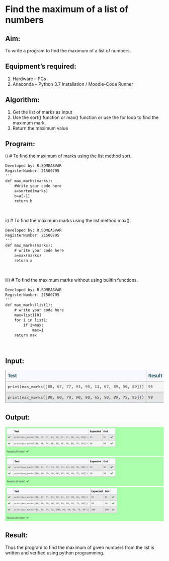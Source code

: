 # Find the maximum of a list of numbers
## Aim:
To write a program to find the maximum of a list of numbers.
## Equipment’s required:
1.	Hardware – PCs
2.	Anaconda – Python 3.7 Installation / Moodle-Code Runner
## Algorithm:
1.	Get the list of marks as input
2.	Use the sort() function or max() function or use the for loop to find the maximum mark.
3.	Return the maximum value
## Program:

i)	# To find the maximum of marks using the list method sort.
```Program to mark the maximum of marks using the list method sort
Developed by: R.SOMEASVAR
RegisterNumber: 21500795
'''
def max_marks(marks):
    #Write your code here
    a=sorted(marks)
    b=a[-1]
    return b



```

ii)	# To find the maximum marks using the list method max().
```Program to find the maximum marks using the list method max().
Developed by: R.SOMEASVAR
RegisterNumber: 21500795
'''
def max_marks(marks):
    # write your code here
    a=max(marks)
    return a



```

iii) # To find the maximum marks without using builtin functions.
```Program to the maximum marks without using builtin functions.
Developed by: R.SOMEASVAR
RegisterNumber: 21500795
'''
def max_marks(list1):
    # write your code here
    max=list1[0]
    for i in list1:
        if i>max:
            max=i
    return max



```
##  Input:
![output](./img/input.jpg) 

## Output:
![output](./img/output1.jpg)
![output](./img/output2.jpg)
![output](./img/output3.jpg)

## Result:
Thus the program to find the maximum of given numbers from the list is written and verified using python programming.
